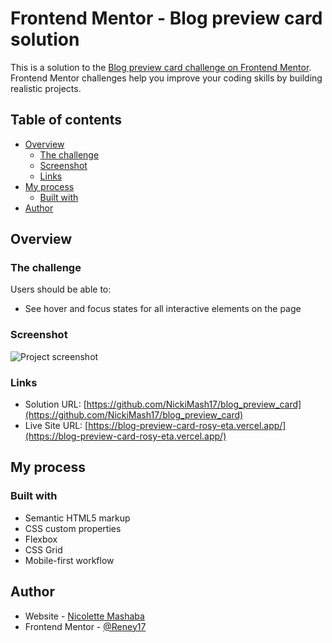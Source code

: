 # Frontend Mentor - Blog preview card solution

This is a solution to the [Blog preview card challenge on Frontend Mentor](https://www.frontendmentor.io/challenges/blog-preview-card-ckPaj01IcS). Frontend Mentor challenges help you improve your coding skills by building realistic projects.

## Table of contents

- [Overview](#overview)
  - [The challenge](#the-challenge)
  - [Screenshot](#screenshot)
  - [Links](#links)
- [My process](#my-process)
  - [Built with](#built-with)
- [Author](#author)

## Overview

### The challenge

Users should be able to:

- See hover and focus states for all interactive elements on the page

### Screenshot

![Project screenshot](assets/images/screenshot.png)

### Links

- Solution URL: [https://github.com/NickiMash17/blog_preview_card](https://github.com/NickiMash17/blog_preview_card)
- Live Site URL: [https://blog-preview-card-rosy-eta.vercel.app/](https://blog-preview-card-rosy-eta.vercel.app/)

## My process

### Built with

- Semantic HTML5 markup
- CSS custom properties
- Flexbox
- CSS Grid
- Mobile-first workflow

## Author

- Website - [Nicolette Mashaba](https://vercel.com/nicolette-mashabas-projects)
- Frontend Mentor - [@Reney17](https://www.frontendmentor.io/profile/Reney17)
